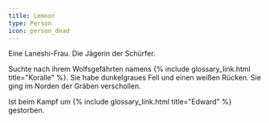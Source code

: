 ```yaml
---
title: Lemnor
type: Person
icon: person_dead
---
```


Eine Laneshi-Frau. Die Jägerin der Schürfer.

Suchte nach ihrem Wolfsgefährten namens {% include glossary_link.html title="Koralle" %}. Sie habe dunkelgraues Fell
und einen weißen Rücken. Sie ging im Norden der Gräben verschollen.

Ist beim Kampf um {% include glossary_link.html title="Edward" %} gestorben.
